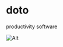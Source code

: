 # doto
productivity software 

![Alt](https://repobeats.axiom.co/api/embed/87da692e903ae5d571af0504dc73046735ea82bc.svg "Repobeats analytics image")
